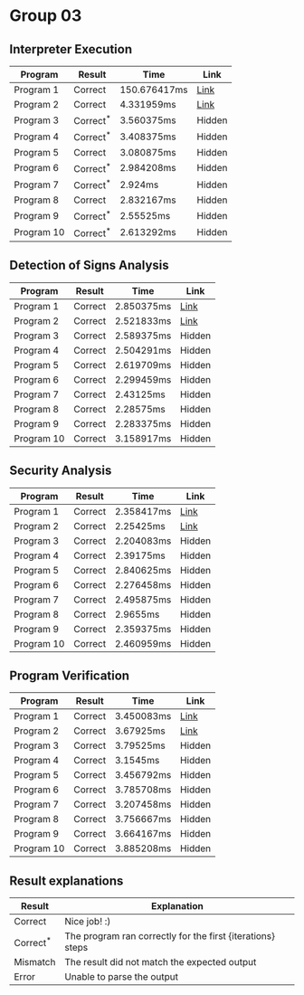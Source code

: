 # Group 03
## Interpreter Execution

| Program    | Result              | Time         | Link                                                                                                                                                                                                                                                                                                                                                                                                                                                                                                                                                                                                                                                                                                                                                                                                                                                                                                                                                                                                                                                                                                                                       |
|------------|---------------------|--------------|--------------------------------------------------------------------------------------------------------------------------------------------------------------------------------------------------------------------------------------------------------------------------------------------------------------------------------------------------------------------------------------------------------------------------------------------------------------------------------------------------------------------------------------------------------------------------------------------------------------------------------------------------------------------------------------------------------------------------------------------------------------------------------------------------------------------------------------------------------------------------------------------------------------------------------------------------------------------------------------------------------------------------------------------------------------------------------------------------------------------------------------------|
| Program 1  | Correct             | 150.676417ms | [Link](http://localhost:3000/?analysis=interpreter&src=d+%3A%3D+-61+%3B%0Ac+%3A%3D+d+%3B%0Ab+%3A%3D+-1+%3B%0Ad+%3A%3D+a+%3B%0Ado+%28false+%7C+%28b+%3D+8%29%29+-%3E%0A+++do+%28%21%28-29+%3C%3D+a%29+%7C%7C+%28b+%3C%3D+b%29%29+-%3E%0A++++++a+%3A%3D+79%0A+++od%0Aod+%3B%0Aif+%28-59+%3E%3D+b%29+-%3E%0A+++if+%21%21%21%28c+%3D+-17%29+-%3E%0A++++++c+%3A%3D+71%0A+++fi%0Afi+%3B%0Aif+false+-%3E%0A+++d+%3A%3D+d%0Afi+%3B%0Ab+%3A%3D+c+%3B%0Ado+true+-%3E%0A+++a+%3A%3D+b%0Aod+%3B%0Ac+%3A%3D+c&input=%7B%22determinism%22%3A%7B%22Case%22%3A%22Deterministic%22%7D%2C%22assignment%22%3A%7B%22variables%22%3A%7B%22a%22%3A-7%2C%22b%22%3A-4%2C%22c%22%3A0%2C%22d%22%3A1%7D%2C%22arrays%22%3A%7B%7D%7D%2C%22trace_size%22%3A15%7D)                                                                                                                                                                                                                                                                                                                                                                                                       |
| Program 2  | Correct             | 4.331959ms   | [Link](http://localhost:3000/?analysis=interpreter&src=do+%28%28%28a+%3D+36%29+%7C%7C+%28d+%3D+45%29%29+%7C+%28%21%21%21false+%26%26+false%29%29+-%3E%0A+++do+%28false+%7C%7C+%28%21%28c+%3C%3D+a%29+%7C+%28%28a+%3C%3D+d%29+%7C+%21%21false%29%29%29+-%3E%0A++++++do+%28%28%28a+%3D+c%29+%26+%28a+%21%3D+11%29%29+%26%26+%28%21%21%21false+%26+false%29%29+-%3E%0A+++++++++a+%3A%3D+95%0A++++++od%0A+++od%0Aod+%3B%0Aif+%21%21%28%28%28%28%21%28-88+%3E+b%29+%26%26+true%29+%26+false%29+%26+false%29+%7C+false%29+-%3E%0A+++do+%28%28%28c+%3E%3D+b%29+%7C%7C+%28b+%3C+b%29%29+%7C%7C+%28d+%3D+-95%29%29+-%3E%0A++++++b+%3A%3D+18%0A+++od%0Afi+%3B%0Ad+%3A%3D+d+%3B%0Aa+%3A%3D+-54+%3B%0Ab+%3A%3D+d+%3B%0Aa+%3A%3D+a+%3B%0Ac+%3A%3D+-92+%3B%0Aif+%21%21%28%28%28b+%21%3D+d%29+%7C%7C+%28d+%3C+d%29%29+%7C+%28false+%7C%7C+%21false%29%29+-%3E%0A+++d+%3A%3D+24%0Afi+%3B%0Ac+%3A%3D+d+%3B%0Ac+%3A%3D+c&input=%7B%22determinism%22%3A%7B%22Case%22%3A%22Deterministic%22%7D%2C%22assignment%22%3A%7B%22variables%22%3A%7B%22a%22%3A3%2C%22b%22%3A-3%2C%22c%22%3A6%2C%22d%22%3A-6%7D%2C%22arrays%22%3A%7B%7D%7D%2C%22trace_size%22%3A10%7D) |
| Program 3  | Correct<sup>*</sup> | 3.560375ms   | Hidden                                                                                                                                                                                                                                                                                                                                                                                                                                                                                                                                                                                                                                                                                                                                                                                                                                                                                                                                                                                                                                                                                                                                     |
| Program 4  | Correct<sup>*</sup> | 3.408375ms   | Hidden                                                                                                                                                                                                                                                                                                                                                                                                                                                                                                                                                                                                                                                                                                                                                                                                                                                                                                                                                                                                                                                                                                                                     |
| Program 5  | Correct             | 3.080875ms   | Hidden                                                                                                                                                                                                                                                                                                                                                                                                                                                                                                                                                                                                                                                                                                                                                                                                                                                                                                                                                                                                                                                                                                                                     |
| Program 6  | Correct<sup>*</sup> | 2.984208ms   | Hidden                                                                                                                                                                                                                                                                                                                                                                                                                                                                                                                                                                                                                                                                                                                                                                                                                                                                                                                                                                                                                                                                                                                                     |
| Program 7  | Correct<sup>*</sup> | 2.924ms      | Hidden                                                                                                                                                                                                                                                                                                                                                                                                                                                                                                                                                                                                                                                                                                                                                                                                                                                                                                                                                                                                                                                                                                                                     |
| Program 8  | Correct             | 2.832167ms   | Hidden                                                                                                                                                                                                                                                                                                                                                                                                                                                                                                                                                                                                                                                                                                                                                                                                                                                                                                                                                                                                                                                                                                                                     |
| Program 9  | Correct<sup>*</sup> | 2.55525ms    | Hidden                                                                                                                                                                                                                                                                                                                                                                                                                                                                                                                                                                                                                                                                                                                                                                                                                                                                                                                                                                                                                                                                                                                                     |
| Program 10 | Correct<sup>*</sup> | 2.613292ms   | Hidden                                                                                                                                                                                                                                                                                                                                                                                                                                                                                                                                                                                                                                                                                                                                                                                                                                                                                                                                                                                                                                                                                                                                     |
## Detection of Signs Analysis

| Program    | Result  | Time       | Link                                                                                                                                                                                                                                                                                                                                                                                                                                                                                                                                                                                                                                                                                                                                                                                                                                                                                                                                                                                                                                                                                                                                                                                                                                 |
|------------|---------|------------|--------------------------------------------------------------------------------------------------------------------------------------------------------------------------------------------------------------------------------------------------------------------------------------------------------------------------------------------------------------------------------------------------------------------------------------------------------------------------------------------------------------------------------------------------------------------------------------------------------------------------------------------------------------------------------------------------------------------------------------------------------------------------------------------------------------------------------------------------------------------------------------------------------------------------------------------------------------------------------------------------------------------------------------------------------------------------------------------------------------------------------------------------------------------------------------------------------------------------------------|
| Program 1  | Correct | 2.850375ms | [Link](http://localhost:3000/?analysis=sign&src=d+%3A%3D+-61+%3B%0Ac+%3A%3D+d+%3B%0Ab+%3A%3D+-1+%3B%0Ad+%3A%3D+a+%3B%0Ado+%28false+%7C+%28b+%3D+8%29%29+-%3E%0A+++do+%28%21%28-29+%3C%3D+a%29+%7C%7C+%28b+%3C%3D+b%29%29+-%3E%0A++++++a+%3A%3D+79%0A+++od%0Aod+%3B%0Aif+%28-59+%3E%3D+b%29+-%3E%0A+++if+%21%21%21%28c+%3D+-17%29+-%3E%0A++++++c+%3A%3D+71%0A+++fi%0Afi+%3B%0Aif+false+-%3E%0A+++d+%3A%3D+d%0Afi+%3B%0Ab+%3A%3D+c+%3B%0Ado+true+-%3E%0A+++a+%3A%3D+b%0Aod+%3B%0Ac+%3A%3D+c&input=%7B%22determinism%22%3A%7B%22Case%22%3A%22NonDeterministic%22%7D%2C%22assignment%22%3A%7B%22variables%22%3A%7B%22a%22%3A%7B%22Case%22%3A%22Zero%22%7D%2C%22b%22%3A%7B%22Case%22%3A%22Positive%22%7D%2C%22c%22%3A%7B%22Case%22%3A%22Negative%22%7D%2C%22d%22%3A%7B%22Case%22%3A%22Zero%22%7D%7D%2C%22arrays%22%3A%7B%7D%7D%7D)                                                                                                                                                                                                                                                                                                                                                                                                        |
| Program 2  | Correct | 2.521833ms | [Link](http://localhost:3000/?analysis=sign&src=do+%28%28%28a+%3D+36%29+%7C%7C+%28d+%3D+45%29%29+%7C+%28%21%21%21false+%26%26+false%29%29+-%3E%0A+++do+%28false+%7C%7C+%28%21%28c+%3C%3D+a%29+%7C+%28%28a+%3C%3D+d%29+%7C+%21%21false%29%29%29+-%3E%0A++++++do+%28%28%28a+%3D+c%29+%26+%28a+%21%3D+11%29%29+%26%26+%28%21%21%21false+%26+false%29%29+-%3E%0A+++++++++a+%3A%3D+95%0A++++++od%0A+++od%0Aod+%3B%0Aif+%21%21%28%28%28%28%21%28-88+%3E+b%29+%26%26+true%29+%26+false%29+%26+false%29+%7C+false%29+-%3E%0A+++do+%28%28%28c+%3E%3D+b%29+%7C%7C+%28b+%3C+b%29%29+%7C%7C+%28d+%3D+-95%29%29+-%3E%0A++++++b+%3A%3D+18%0A+++od%0Afi+%3B%0Ad+%3A%3D+d+%3B%0Aa+%3A%3D+-54+%3B%0Ab+%3A%3D+d+%3B%0Aa+%3A%3D+a+%3B%0Ac+%3A%3D+-92+%3B%0Aif+%21%21%28%28%28b+%21%3D+d%29+%7C%7C+%28d+%3C+d%29%29+%7C+%28false+%7C%7C+%21false%29%29+-%3E%0A+++d+%3A%3D+24%0Afi+%3B%0Ac+%3A%3D+d+%3B%0Ac+%3A%3D+c&input=%7B%22determinism%22%3A%7B%22Case%22%3A%22Deterministic%22%7D%2C%22assignment%22%3A%7B%22variables%22%3A%7B%22a%22%3A%7B%22Case%22%3A%22Positive%22%7D%2C%22b%22%3A%7B%22Case%22%3A%22Negative%22%7D%2C%22c%22%3A%7B%22Case%22%3A%22Positive%22%7D%2C%22d%22%3A%7B%22Case%22%3A%22Zero%22%7D%7D%2C%22arrays%22%3A%7B%7D%7D%7D) |
| Program 3  | Correct | 2.589375ms | Hidden                                                                                                                                                                                                                                                                                                                                                                                                                                                                                                                                                                                                                                                                                                                                                                                                                                                                                                                                                                                                                                                                                                                                                                                                                               |
| Program 4  | Correct | 2.504291ms | Hidden                                                                                                                                                                                                                                                                                                                                                                                                                                                                                                                                                                                                                                                                                                                                                                                                                                                                                                                                                                                                                                                                                                                                                                                                                               |
| Program 5  | Correct | 2.619709ms | Hidden                                                                                                                                                                                                                                                                                                                                                                                                                                                                                                                                                                                                                                                                                                                                                                                                                                                                                                                                                                                                                                                                                                                                                                                                                               |
| Program 6  | Correct | 2.299459ms | Hidden                                                                                                                                                                                                                                                                                                                                                                                                                                                                                                                                                                                                                                                                                                                                                                                                                                                                                                                                                                                                                                                                                                                                                                                                                               |
| Program 7  | Correct | 2.43125ms  | Hidden                                                                                                                                                                                                                                                                                                                                                                                                                                                                                                                                                                                                                                                                                                                                                                                                                                                                                                                                                                                                                                                                                                                                                                                                                               |
| Program 8  | Correct | 2.28575ms  | Hidden                                                                                                                                                                                                                                                                                                                                                                                                                                                                                                                                                                                                                                                                                                                                                                                                                                                                                                                                                                                                                                                                                                                                                                                                                               |
| Program 9  | Correct | 2.283375ms | Hidden                                                                                                                                                                                                                                                                                                                                                                                                                                                                                                                                                                                                                                                                                                                                                                                                                                                                                                                                                                                                                                                                                                                                                                                                                               |
| Program 10 | Correct | 3.158917ms | Hidden                                                                                                                                                                                                                                                                                                                                                                                                                                                                                                                                                                                                                                                                                                                                                                                                                                                                                                                                                                                                                                                                                                                                                                                                                               |
## Security Analysis

| Program    | Result  | Time       | Link                                                                                                                                                                                                                                                                                                                                                                                                                                                                                                                                                                                                                                                                                                                                                                                                                                                                                                                                                                                                                                                                                                                                                                                                                                                                                                                         |
|------------|---------|------------|------------------------------------------------------------------------------------------------------------------------------------------------------------------------------------------------------------------------------------------------------------------------------------------------------------------------------------------------------------------------------------------------------------------------------------------------------------------------------------------------------------------------------------------------------------------------------------------------------------------------------------------------------------------------------------------------------------------------------------------------------------------------------------------------------------------------------------------------------------------------------------------------------------------------------------------------------------------------------------------------------------------------------------------------------------------------------------------------------------------------------------------------------------------------------------------------------------------------------------------------------------------------------------------------------------------------------|
| Program 1  | Correct | 2.358417ms | [Link](http://localhost:3000/?analysis=security&src=d+%3A%3D+-61+%3B%0Ac+%3A%3D+d+%3B%0Ab+%3A%3D+-1+%3B%0Ad+%3A%3D+a+%3B%0Ado+%28false+%7C+%28b+%3D+8%29%29+-%3E%0A+++do+%28%21%28-29+%3C%3D+a%29+%7C%7C+%28b+%3C%3D+b%29%29+-%3E%0A++++++a+%3A%3D+79%0A+++od%0Aod+%3B%0Aif+%28-59+%3E%3D+b%29+-%3E%0A+++if+%21%21%21%28c+%3D+-17%29+-%3E%0A++++++c+%3A%3D+71%0A+++fi%0Afi+%3B%0Aif+false+-%3E%0A+++d+%3A%3D+d%0Afi+%3B%0Ab+%3A%3D+c+%3B%0Ado+true+-%3E%0A+++a+%3A%3D+b%0Aod+%3B%0Ac+%3A%3D+c&input=%7B%22classification%22%3A%7B%22variables%22%3A%7B%22a%22%3A%22Public%22%2C%22b%22%3A%22Public%22%2C%22c%22%3A%22Internal%22%2C%22d%22%3A%22Internal%22%7D%2C%22arrays%22%3A%7B%7D%7D%2C%22lattice%22%3A%5B%7B%22from%22%3A%22Public%22%2C%22into%22%3A%22Internal%22%7D%2C%7B%22from%22%3A%22Internal%22%2C%22into%22%3A%22Private%22%7D%2C%7B%22from%22%3A%22Trusted%22%2C%22into%22%3A%22Dubious%22%7D%5D%7D)                                                                                                                                                                                                                                                                                                                                                                                                         |
| Program 2  | Correct | 2.25425ms  | [Link](http://localhost:3000/?analysis=security&src=do+%28%28%28a+%3D+36%29+%7C%7C+%28d+%3D+45%29%29+%7C+%28%21%21%21false+%26%26+false%29%29+-%3E%0A+++do+%28false+%7C%7C+%28%21%28c+%3C%3D+a%29+%7C+%28%28a+%3C%3D+d%29+%7C+%21%21false%29%29%29+-%3E%0A++++++do+%28%28%28a+%3D+c%29+%26+%28a+%21%3D+11%29%29+%26%26+%28%21%21%21false+%26+false%29%29+-%3E%0A+++++++++a+%3A%3D+95%0A++++++od%0A+++od%0Aod+%3B%0Aif+%21%21%28%28%28%28%21%28-88+%3E+b%29+%26%26+true%29+%26+false%29+%26+false%29+%7C+false%29+-%3E%0A+++do+%28%28%28c+%3E%3D+b%29+%7C%7C+%28b+%3C+b%29%29+%7C%7C+%28d+%3D+-95%29%29+-%3E%0A++++++b+%3A%3D+18%0A+++od%0Afi+%3B%0Ad+%3A%3D+d+%3B%0Aa+%3A%3D+-54+%3B%0Ab+%3A%3D+d+%3B%0Aa+%3A%3D+a+%3B%0Ac+%3A%3D+-92+%3B%0Aif+%21%21%28%28%28b+%21%3D+d%29+%7C%7C+%28d+%3C+d%29%29+%7C+%28false+%7C%7C+%21false%29%29+-%3E%0A+++d+%3A%3D+24%0Afi+%3B%0Ac+%3A%3D+d+%3B%0Ac+%3A%3D+c&input=%7B%22classification%22%3A%7B%22variables%22%3A%7B%22a%22%3A%22Internal%22%2C%22b%22%3A%22Internal%22%2C%22c%22%3A%22Dubious%22%2C%22d%22%3A%22Trusted%22%7D%2C%22arrays%22%3A%7B%7D%7D%2C%22lattice%22%3A%5B%7B%22from%22%3A%22Public%22%2C%22into%22%3A%22Internal%22%7D%2C%7B%22from%22%3A%22Internal%22%2C%22into%22%3A%22Private%22%7D%2C%7B%22from%22%3A%22Trusted%22%2C%22into%22%3A%22Dubious%22%7D%5D%7D) |
| Program 3  | Correct | 2.204083ms | Hidden                                                                                                                                                                                                                                                                                                                                                                                                                                                                                                                                                                                                                                                                                                                                                                                                                                                                                                                                                                                                                                                                                                                                                                                                                                                                                                                       |
| Program 4  | Correct | 2.39175ms  | Hidden                                                                                                                                                                                                                                                                                                                                                                                                                                                                                                                                                                                                                                                                                                                                                                                                                                                                                                                                                                                                                                                                                                                                                                                                                                                                                                                       |
| Program 5  | Correct | 2.840625ms | Hidden                                                                                                                                                                                                                                                                                                                                                                                                                                                                                                                                                                                                                                                                                                                                                                                                                                                                                                                                                                                                                                                                                                                                                                                                                                                                                                                       |
| Program 6  | Correct | 2.276458ms | Hidden                                                                                                                                                                                                                                                                                                                                                                                                                                                                                                                                                                                                                                                                                                                                                                                                                                                                                                                                                                                                                                                                                                                                                                                                                                                                                                                       |
| Program 7  | Correct | 2.495875ms | Hidden                                                                                                                                                                                                                                                                                                                                                                                                                                                                                                                                                                                                                                                                                                                                                                                                                                                                                                                                                                                                                                                                                                                                                                                                                                                                                                                       |
| Program 8  | Correct | 2.9655ms   | Hidden                                                                                                                                                                                                                                                                                                                                                                                                                                                                                                                                                                                                                                                                                                                                                                                                                                                                                                                                                                                                                                                                                                                                                                                                                                                                                                                       |
| Program 9  | Correct | 2.359375ms | Hidden                                                                                                                                                                                                                                                                                                                                                                                                                                                                                                                                                                                                                                                                                                                                                                                                                                                                                                                                                                                                                                                                                                                                                                                                                                                                                                                       |
| Program 10 | Correct | 2.460959ms | Hidden                                                                                                                                                                                                                                                                                                                                                                                                                                                                                                                                                                                                                                                                                                                                                                                                                                                                                                                                                                                                                                                                                                                                                                                                                                                                                                                       |
## Program Verification

| Program    | Result  | Time       | Link                                                                                                                                                                                                                                                                                                                                                                                                                                                                                                                                                                                                                                                                                                                                                                                                                                                                                                                                         |
|------------|---------|------------|----------------------------------------------------------------------------------------------------------------------------------------------------------------------------------------------------------------------------------------------------------------------------------------------------------------------------------------------------------------------------------------------------------------------------------------------------------------------------------------------------------------------------------------------------------------------------------------------------------------------------------------------------------------------------------------------------------------------------------------------------------------------------------------------------------------------------------------------------------------------------------------------------------------------------------------------|
| Program 1  | Correct | 3.450083ms | [Link](http://localhost:3000/?analysis=pv&src=d+%3A%3D+-61+%3B%0Ac+%3A%3D+d+%3B%0Ab+%3A%3D+-1+%3B%0Ad+%3A%3D+a+%3B%0Ado+%28false+%7C+%28b+%3D+8%29%29+-%3E%0A+++do+%28%21%28-29+%3C%3D+a%29+%7C%7C+%28b+%3C%3D+b%29%29+-%3E%0A++++++a+%3A%3D+79%0A+++od%0Aod+%3B%0Aif+%28-59+%3E%3D+b%29+-%3E%0A+++if+%21%21%21%28c+%3D+-17%29+-%3E%0A++++++c+%3A%3D+71%0A+++fi%0Afi+%3B%0Aif+false+-%3E%0A+++d+%3A%3D+d%0Afi+%3B%0Ab+%3A%3D+c+%3B%0Ado+true+-%3E%0A+++a+%3A%3D+b%0Aod+%3B%0Ac+%3A%3D+c&input=%7B%22post_condition%22%3A%22true%22%7D)                                                                                                                                                                                                                                                                                                                                                                                                       |
| Program 2  | Correct | 3.67925ms  | [Link](http://localhost:3000/?analysis=pv&src=do+%28%28%28a+%3D+36%29+%7C%7C+%28d+%3D+45%29%29+%7C+%28%21%21%21false+%26%26+false%29%29+-%3E%0A+++do+%28false+%7C%7C+%28%21%28c+%3C%3D+a%29+%7C+%28%28a+%3C%3D+d%29+%7C+%21%21false%29%29%29+-%3E%0A++++++do+%28%28%28a+%3D+c%29+%26+%28a+%21%3D+11%29%29+%26%26+%28%21%21%21false+%26+false%29%29+-%3E%0A+++++++++a+%3A%3D+95%0A++++++od%0A+++od%0Aod+%3B%0Aif+%21%21%28%28%28%28%21%28-88+%3E+b%29+%26%26+true%29+%26+false%29+%26+false%29+%7C+false%29+-%3E%0A+++do+%28%28%28c+%3E%3D+b%29+%7C%7C+%28b+%3C+b%29%29+%7C%7C+%28d+%3D+-95%29%29+-%3E%0A++++++b+%3A%3D+18%0A+++od%0Afi+%3B%0Ad+%3A%3D+d+%3B%0Aa+%3A%3D+-54+%3B%0Ab+%3A%3D+d+%3B%0Aa+%3A%3D+a+%3B%0Ac+%3A%3D+-92+%3B%0Aif+%21%21%28%28%28b+%21%3D+d%29+%7C%7C+%28d+%3C+d%29%29+%7C+%28false+%7C%7C+%21false%29%29+-%3E%0A+++d+%3A%3D+24%0Afi+%3B%0Ac+%3A%3D+d+%3B%0Ac+%3A%3D+c&input=%7B%22post_condition%22%3A%22true%22%7D) |
| Program 3  | Correct | 3.79525ms  | Hidden                                                                                                                                                                                                                                                                                                                                                                                                                                                                                                                                                                                                                                                                                                                                                                                                                                                                                                                                       |
| Program 4  | Correct | 3.1545ms   | Hidden                                                                                                                                                                                                                                                                                                                                                                                                                                                                                                                                                                                                                                                                                                                                                                                                                                                                                                                                       |
| Program 5  | Correct | 3.456792ms | Hidden                                                                                                                                                                                                                                                                                                                                                                                                                                                                                                                                                                                                                                                                                                                                                                                                                                                                                                                                       |
| Program 6  | Correct | 3.785708ms | Hidden                                                                                                                                                                                                                                                                                                                                                                                                                                                                                                                                                                                                                                                                                                                                                                                                                                                                                                                                       |
| Program 7  | Correct | 3.207458ms | Hidden                                                                                                                                                                                                                                                                                                                                                                                                                                                                                                                                                                                                                                                                                                                                                                                                                                                                                                                                       |
| Program 8  | Correct | 3.756667ms | Hidden                                                                                                                                                                                                                                                                                                                                                                                                                                                                                                                                                                                                                                                                                                                                                                                                                                                                                                                                       |
| Program 9  | Correct | 3.664167ms | Hidden                                                                                                                                                                                                                                                                                                                                                                                                                                                                                                                                                                                                                                                                                                                                                                                                                                                                                                                                       |
| Program 10 | Correct | 3.885208ms | Hidden                                                                                                                                                                                                                                                                                                                                                                                                                                                                                                                                                                                                                                                                                                                                                                                                                                                                                                                                       |

## Result explanations

| Result              | Explanation                                                |
|---------------------|------------------------------------------------------------|
| Correct             | Nice job! :)                                               |
| Correct<sup>*</sup> | The program ran correctly for the first {iterations} steps |
| Mismatch            | The result did not match the expected output               |
| Error               | Unable to parse the output                                 |
